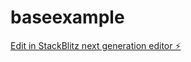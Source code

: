 # baseexample

[Edit in StackBlitz next generation editor ⚡️](https://stackblitz.com/~/github.com/topara2005/baseexample)